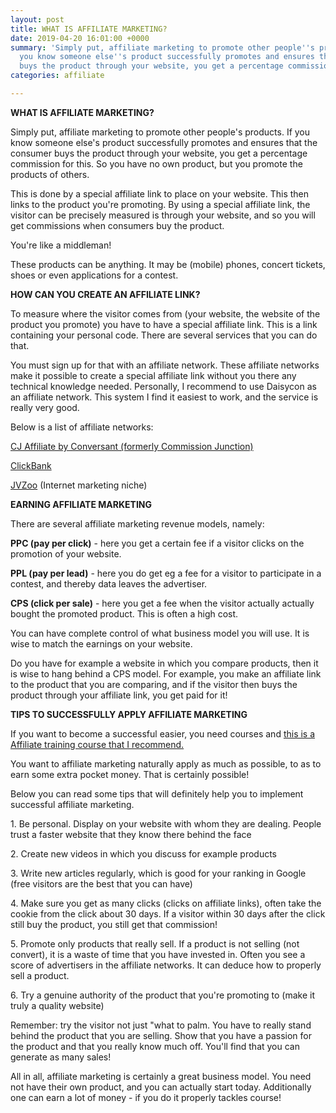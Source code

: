 ```yaml
---
layout: post
title: WHAT IS AFFILIATE MARKETING?
date: 2019-04-20 16:01:00 +0000
summary: 'Simply put, affiliate marketing to promote other people''s products. If
  you know someone else''s product successfully promotes and ensures that the consumer
  buys the product through your website, you get a percentage commission for this. '
categories: affiliate

---
```

**WHAT IS AFFILIATE MARKETING?**

Simply put, affiliate marketing to promote other people's products. If you know someone else's product successfully promotes and ensures that the consumer buys the product through your website, you get a percentage commission for this. So you have no own product, but you promote the products of others.

This is done by a special affiliate link to place on your website. This then links to the product you're promoting. By using a special affiliate link, the visitor can be precisely measured is through your website, and so you will get commissions when consumers buy the product.

You're like a middleman!

These products can be anything. It may be (mobile) phones, concert tickets, shoes or even applications for a contest.

**HOW CAN YOU CREATE AN AFFILIATE LINK?**

To measure where the visitor comes from (your website, the website of the product you promote) you have to have a special affiliate link. This is a link containing your personal code. There are several services that you can do that.

You must sign up for that with an affiliate network. These affiliate networks make it possible to create a special affiliate link without you there any technical knowledge needed. Personally, I recommend to use Daisycon as an affiliate network. This system I find it easiest to work, and the service is really very good.

Below is a list of affiliate networks:

[CJ Affiliate by Conversant (formerly Commission Junction)](http://cj.com/)

[ClickBank](http://clickbank.com/)

[JVZoo](http://jvzoo.com/) (Internet marketing niche)

**EARNING AFFILIATE MARKETING**

There are several affiliate marketing revenue models, namely:

**PPC (pay per click)** - here you get a certain fee if a visitor clicks on the promotion of your website.

**PPL (pay per lead)** - here you do get eg a fee for a visitor to participate in a contest, and thereby data leaves the advertiser.

**CPS (click per sale)** - here you get a fee when the visitor actually actually bought the promoted product. This is often a high cost.

You can have complete control of what business model you will use. It is wise to match the earnings on your website.

Do you have for example a website in which you compare products, then it is wise to hang behind a CPS model. For example, you make an affiliate link to the product that you are comparing, and if the visitor then buys the product through your affiliate link, you get paid for it!

**TIPS TO SUCCESSFULLY APPLY AFFILIATE MARKETING**

If you want to become a successful easier, you need courses and [this is a Affiliate training course that I recommend.](http://manogua.com/copy-past-commissions-review/)

You want to affiliate marketing naturally apply as much as possible, to as to earn some extra pocket money. That is certainly possible!

Below you can read some tips that will definitely help you to implement successful affiliate marketing.

1\. Be personal. Display on your website with whom they are dealing. People trust a faster website that they know there behind the face

2\. Create new videos in which you discuss for example products

3\. Write new articles regularly, which is good for your ranking in Google (free visitors are the best that you can have)

4\. Make sure you get as many clicks (clicks on affiliate links), often take the cookie from the click about 30 days. If a visitor within 30 days after the click still buy the product, you still get that commission!

5\. Promote only products that really sell. If a product is not selling (not convert), it is a waste of time that you have invested in. Often you see a score of advertisers in the affiliate networks. It can deduce how to properly sell a product.

6\. Try a genuine authority of the product that you're promoting to (make it truly a quality website)

Remember: try the visitor not just "what to palm. You have to really stand behind the product that you are selling. Show that you have a passion for the product and that you really know much off. You'll find that you can generate as many sales!

All in all, affiliate marketing is certainly a great business model. You need not have their own product, and you can actually start today. Additionally one can earn a lot of money - if you do it properly tackles course!